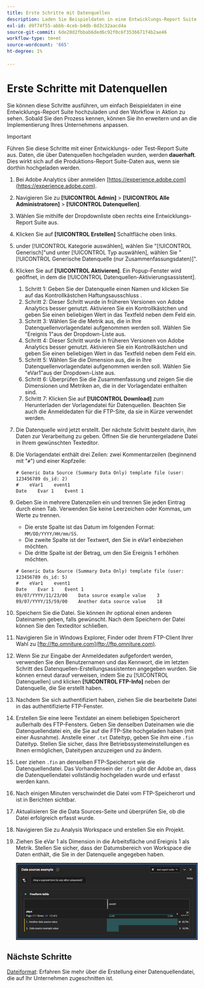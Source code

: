 ```yaml
---
title: Erste Schritte mit Datenquellen
description: Laden Sie Beispieldaten in eine Entwicklungs-Report Suite hoch.
exl-id: d9f74f55-abbb-4ceb-b4db-8d3c32aacd4a
source-git-commit: 6de20d2fbbab6ded6c92f0c6f3536671f4b2ae46
workflow-type: tm+mt
source-wordcount: '665'
ht-degree: 1%

---
```


# Erste Schritte mit Datenquellen

Sie können diese Schritte ausführen, um einfach Beispieldaten in eine Entwicklungs-Report Suite hochzuladen und den Workflow in Aktion zu sehen. Sobald Sie den Prozess kennen, können Sie ihn erweitern und an die Implementierung Ihres Unternehmens anpassen.

>[!IMPORTANT]
>
>Führen Sie diese Schritte mit einer Entwicklungs- oder Test-Report Suite aus. Daten, die über Datenquellen hochgeladen wurden, werden **dauerhaft**. Dies wirkt sich auf die Produktions-Report Suite-Daten aus, wenn sie dorthin hochgeladen werden.

1. Bei Adobe Analytics über anmelden [https://experience.adobe.com](https://experience.adobe.com).
1. Navigieren Sie zu **[!UICONTROL Admin]** > **[!UICONTROL Alle Administratoren]** > **[!UICONTROL Datenquellen]**.
1. Wählen Sie mithilfe der Dropdownliste oben rechts eine Entwicklungs-Report Suite aus.
1. Klicken Sie auf **[!UICONTROL Erstellen]** Schaltfläche oben links.
1. under [!UICONTROL Kategorie auswählen], wählen Sie &quot;[!UICONTROL Generisch]&quot;und unter [!UICONTROL Typ auswählen], wählen Sie &quot;[!UICONTROL Generische Datenquelle (nur Zusammenfassungsdaten)]&quot;.
1. Klicken Sie auf **[!UICONTROL Aktivieren]**. Ein Popup-Fenster wird geöffnet, in dem die [!UICONTROL Datenquellen-Aktivierungsassistent].
   1. Schritt 1: Geben Sie der Datenquelle einen Namen und klicken Sie auf das Kontrollkästchen Haftungsausschluss .
   1. Schritt 2: Dieser Schritt wurde in früheren Versionen von Adobe Analytics besser genutzt. Aktivieren Sie ein Kontrollkästchen und geben Sie einen beliebigen Wert in das Textfeld neben dem Feld ein.
   1. Schritt 3: Wählen Sie die Metrik aus, die in Ihre Datenquellenvorlagendatei aufgenommen werden soll. Wählen Sie &quot;Ereignis 1&quot;aus der Dropdown-Liste aus.
   1. Schritt 4: Dieser Schritt wurde in früheren Versionen von Adobe Analytics besser genutzt. Aktivieren Sie ein Kontrollkästchen und geben Sie einen beliebigen Wert in das Textfeld neben dem Feld ein.
   1. Schritt 5: Wählen Sie die Dimension aus, die in Ihre Datenquellenvorlagendatei aufgenommen werden soll. Wählen Sie &quot;eVar1&quot;aus der Dropdown-Liste aus.
   1. Schritt 6: Überprüfen Sie die Zusammenfassung und zeigen Sie die Dimensionen und Metriken an, die in der Vorlagendatei enthalten sind.
   1. Schritt 7: Klicken Sie auf **[!UICONTROL Download]** zum Herunterladen der Vorlagendatei für Datenquellen. Beachten Sie auch die Anmeldedaten für die FTP-Site, da sie in Kürze verwendet werden.
1. Die Datenquelle wird jetzt erstellt. Der nächste Schritt besteht darin, ihm Daten zur Verarbeitung zu geben. Öffnen Sie die heruntergeladene Datei in Ihrem gewünschten Texteditor.
1. Die Vorlagendatei enthält drei Zeilen: zwei Kommentarzeilen (beginnend mit &quot;`#`&quot;) und einer Kopfzeile:

   ```text
   # Generic Data Source (Summary Data Only) template file (user: 123456789 ds_id: 2)
   #    eVar1    event1
   Date    Evar 1    Event 1
   ```

1. Geben Sie in mehrere Datenzeilen ein und trennen Sie jeden Eintrag durch einen Tab. Verwenden Sie keine Leerzeichen oder Kommas, um Werte zu trennen.
   * Die erste Spalte ist das Datum im folgenden Format: `MM/DD/YYYY/HH/mm/SS`.
   * Die zweite Spalte ist der Textwert, den Sie in eVar1 einbeziehen möchten.
   * Die dritte Spalte ist der Betrag, um den Sie Ereignis 1 erhöhen möchten.

   ```text
   # Generic Data Source (Summary Data Only) template file (user: 123456789 ds_id: 5)
   #    eVar1    event1
   Date    Evar 1    Event 1
   09/07/YYYY/11/23/00    Data source example value    3
   09/07/YYYY/15/59/00    Another data source value    18
   ```

1. Speichern Sie die Datei. Sie können ihr optional einen anderen Dateinamen geben, falls gewünscht. Nach dem Speichern der Datei können Sie den Texteditor schließen.
1. Navigieren Sie in Windows Explorer, Finder oder Ihrem FTP-Client Ihrer Wahl zu [ftp://ftp.omniture.com](ftp://ftp.omniture.com).
1. Wenn Sie zur Eingabe der Anmeldedaten aufgefordert werden, verwenden Sie den Benutzernamen und das Kennwort, die im letzten Schritt des Datenquellen-Erstellungsassistenten angegeben wurden. Sie können erneut darauf verweisen, indem Sie zu [!UICONTROL Datenquellen] und klicken **[!UICONTROL FTP-Info]** neben der Datenquelle, die Sie erstellt haben.
1. Nachdem Sie sich authentifiziert haben, ziehen Sie die bearbeitete Datei in das authentifizierte FTP-Fenster.
1. Erstellen Sie eine leere Textdatei an einem beliebigen Speicherort außerhalb des FTP-Fensters. Geben Sie denselben Dateinamen wie die Datenquellendatei ein, die Sie auf die FTP-Site hochgeladen haben (mit einer Ausnahme). Anstelle einer `.txt` Dateityp, geben Sie ihm eine `.fin` Dateityp. Stellen Sie sicher, dass Ihre Betriebssystemeinstellungen es Ihnen ermöglichen, Dateitypen anzuzeigen und zu ändern.
1. Leer ziehen `.fin` an denselben FTP-Speicherort wie die Datenquellendatei. Das Vorhandensein der `.fin` gibt der Adobe an, dass die Datenquellendatei vollständig hochgeladen wurde und erfasst werden kann.
1. Nach einigen Minuten verschwindet die Datei vom FTP-Speicherort und ist in Berichten sichtbar.
1. Aktualisieren Sie die Data Sources-Seite und überprüfen Sie, ob die Datei erfolgreich erfasst wurde.
1. Navigieren Sie zu Analysis Workspace und erstellen Sie ein Projekt.
1. Ziehen Sie eVar 1 als Dimension in die Arbeitsfläche und Ereignis 1 als Metrik. Stellen Sie sicher, dass der Datumsbereich von Workspace die Daten enthält, die Sie in der Datenquelle angegeben haben.

   ![Beispielbericht](assets/success-report.png)

## Nächste Schritte

[Dateiformat](file-format.md): Erfahren Sie mehr über die Erstellung einer Datenquellendatei, die auf Ihr Unternehmen zugeschnitten ist.
